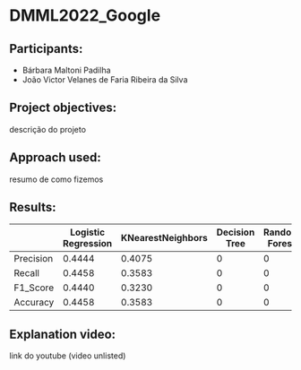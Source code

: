 # DMML2022_Google

## Participants:
 * Bárbara Maltoni Padilha
 * João Victor Velanes de Faria Ribeira da Silva
 
## Project objectives:
descrição do projeto

## Approach used:
resumo de como fizemos

## Results:
|  | Logistic Regression | KNearestNeighbors | Decision Tree | Random Forest | Neural Networks |
| ------------- | ------------- | ------------- |------------- |------------- |------------- |
| Precision | 0.4444 | 0.4075 | 0 | 0 | 0 |
| Recall  | 0.4458 | 0.3583 | 0 | 0 | 0 |
| F1_Score  | 0.4440 | 0.3230 | 0 | 0 | 0 |
| Accuracy  | 0.4458 | 0.3583 | 0 | 0 | 0 |

## Explanation video:
link do youtube (video unlisted)
